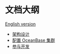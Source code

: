 # 文档大纲

[English version](../en_US/intro.md)

- [架构设计](arch-cn.md)
- [配置 OceanBase 集群](deploy-cn.md)
- [参与开发](contribute-cn.md)
